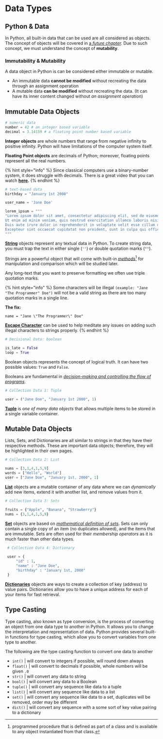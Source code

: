 # Data Types

## Python & Data

In Python, all built-in data that can be used are all considered as objects. The concept of objects will be covered in [a _future chapter_](../object-oriented-programming/class-and-objects-definitions.md)_._ Due to such concept, we must understand the concept of **mutability**.

### Immutability & Mutability

A data object in Python is can be considered either immutable or mutable.&#x20;

* An immutable data **cannot be modified** without recreating the data through an assignment operation
* A mutable data **can be modified** without recreating the data. (It can have its inner content changed without _an assignment operation_)

## Immutable Data Objects

```python
# numeric data
number = 42 # an integer based variable
decimal = 3.14159 # a floating point number based variable
```

**Integer objects** are whole numbers that range from negative infinity to positive infinity. Python will have limitations of the computer system itself.

**Floating Point objects** are decimals of Python; moreover, floating points represent all the real numbers.&#x20;

{% hint style="info" %}
Since classical computers use a binary-number system, it does struggle with decimals. There is a great video that you can watch [**here**](https://www.youtube.com/watch?v=PZRI1IfStY0)**.**
{% endhint %}

```python
# text-based data
birthday = "January 1st 2000"

user_name = 'Jane Doe'

lorem_ipsum = """
"Lorem ipsum dolor sit amet, consectetur adipiscing elit, sed do eiusmod tempor incididunt ut labore et dolore magna aliqua. 
Ut enim ad minim veniam, quis nostrud exercitation ullamco laboris nisi ut aliquip ex ea commodo consequat. 
Duis aute irure dolor in reprehenderit in voluptate velit esse cillum dolore eu fugiat nulla pariatur. 
Excepteur sint occaecat cupidatat non proident, sunt in culpa qui officia deserunt mollit anim id est laborum."
"""
```

[**String**](../collections/strings/) objects represent any textual data in Python. To create string data, you must trap the text in either single (`''`) or double quotation marks (`""`).&#x20;

Strings are a powerful object that will come with built-in [_methods_](#user-content-fn-1)[^1] for manipulation and comparison which will be studied later.

Any long-text that you want to preserve formatting we often use triple quotation marks.

{% hint style="info" %}
Some characters will be illegal `(example: "Jane "The Programmer" Doe")` will not be a valid string as there are too many quotation marks in a single line.

**The fix:**

`name = "Jane \"The Programmer\" Doe"`

[**Escape Character**](https://www.w3schools.com/python/gloss_python_escape_characters.asp) can be used to help meditate any issues on adding such illegal characters to strings properly.
{% endhint %}

```python
# Decisional Data: boolean

is_late = False
loop = True
```

Boolean objects represents the concept of logical truth. It can have two possible values: `True` and `False`.&#x20;

Booleans are fundamental in [_decision-making and controlling the flow of programs_](conditionals/).

```python
# Collection Data 1: Tuple

user = ("Jane Doe", "January 1st 2000", 1)
```

[**Tuple**](../collections/tuples-and-lists/) is _one of many data objects_ that allows multiple items to be stored in a single variable container.

## Mutable Data Objects

Lists, Sets, and Dictionaries are all similar to strings in that they have their respective methods. These are important data objects; therefore, they will be highlighted in their own pages.

```python
# Collection Data 2: List

nums = [3,1,4,1,5,9]
words = ["Hello", "World"]
user = ["Jane Doe", "January 1st, 2000", 1]
```

[**List**](../collections/tuples-and-lists/) objects are a mutable container of any data where we can _dynamically_ add new items, extend it with another list, and remove values from it.&#x20;

```python
# Collection Data 3: Sets

fruits = {"Apple", "Banana", "Strawberry"}
nums = {3,1,4,1,5,9}
```

[**Set**](../collections/sets.md) objects are based on [_mathematical definition of sets_](https://en.wikipedia.org/wiki/Set_\(mathematics\)). Sets can only contain a single copy of an item (no duplicates allowed), and the items that are immutable. Sets are often used for their _membership operators_ as it is much faster than other data types.

```python
 # Collection Data 4: Dictionary
 
 user = {
     "id" : 1,
     "name" : "Jane Doe",
     "birthday" : "January 1st, 2000"
 }
```

[**Dictionaries**](../collections/dictionary.md) objects are ways to create a collection of key (address) to value pairs. Dictionaries allow you to have a unique address for each of your items for fast retrieval.

## Type Casting

Type casting, also known as type conversion, is the process of converting an object from one data type to another in Python. It allows you to change the interpretation and representation of data. Python provides several built-in functions for type casting, which allow you to convert variables from one type to another.

The following are the type casting function to convert one data to another

* `int()` | will convert to integers if possible, will round down always
* `float()` | will convert to decimals if possible, whole numbers will be given `.0`
* `str()` | will convert any data to string
* `bool()` | will convert any data to a Boolean
* `tuple()` | will convert any sequence like data to a tuple
* `list()` | will convert any sequence like data to a list
* `set()` | will convert any sequence like data to a set, duplicates will be removed, order may be different
* `dict()` | will convert any sequence with a some sort of key value pairing to a dictionary

[^1]: programmed procedure that is defined as part of a class and is available to any object instantiated from that class.
